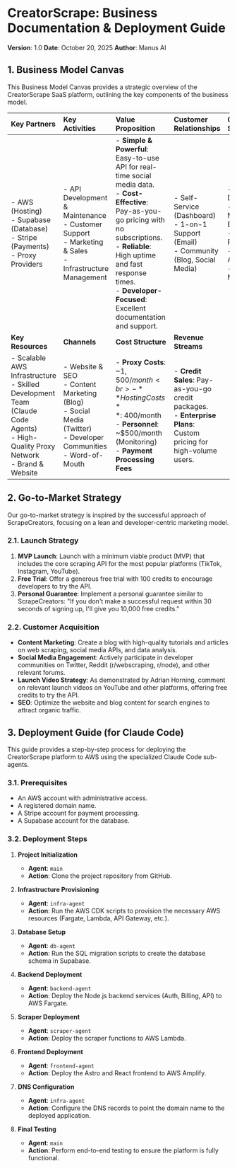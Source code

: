 



# CreatorScrape: Business Documentation & Deployment Guide

**Version**: 1.0
**Date**: October 20, 2025
**Author**: Manus AI

## 1. Business Model Canvas

This Business Model Canvas provides a strategic overview of the CreatorScrape SaaS platform, outlining the key components of the business model.

| Key Partners | Key Activities | Value Proposition | Customer Relationships | Customer Segments |
| :--- | :--- | :--- | :--- | :--- |
| - AWS (Hosting) <br> - Supabase (Database) <br> - Stripe (Payments) <br> - Proxy Providers | - API Development & Maintenance <br> - Customer Support <br> - Marketing & Sales <br> - Infrastructure Management | - **Simple & Powerful**: Easy-to-use API for real-time social media data. <br> - **Cost-Effective**: Pay-as-you-go pricing with no subscriptions. <br> - **Reliable**: High uptime and fast response times. <br> - **Developer-Focused**: Excellent documentation and support. | - Self-Service (Dashboard) <br> - 1-on-1 Support (Email) <br> - Community (Blog, Social Media) | - Developers <br> - Small & Medium Businesses <br> - Market Researchers <br> - Ad Agencies <br> - Influencer Marketers |
| **Key Resources** | **Channels** | **Cost Structure** | **Revenue Streams** |
| - Scalable AWS Infrastructure <br> - Skilled Development Team (Claude Code Agents) <br> - High-Quality Proxy Network <br> - Brand & Website | - Website & SEO <br> - Content Marketing (Blog) <br> - Social Media (Twitter) <br> - Developer Communities <br> - Word-of-Mouth | - **Proxy Costs**: ~$1,500/month <br> - **Hosting Costs**: ~$400/month <br> - **Personnel**: ~$500/month (Monitoring) <br> - **Payment Processing Fees** | - **Credit Sales**: Pay-as-you-go credit packages. <br> - **Enterprise Plans**: Custom pricing for high-volume users. |

## 2. Go-to-Market Strategy

Our go-to-market strategy is inspired by the successful approach of ScrapeCreators, focusing on a lean and developer-centric marketing model.

### 2.1. Launch Strategy

1.  **MVP Launch**: Launch with a minimum viable product (MVP) that includes the core scraping API for the most popular platforms (TikTok, Instagram, YouTube).
2.  **Free Trial**: Offer a generous free trial with 100 credits to encourage developers to try the API.
3.  **Personal Guarantee**: Implement a personal guarantee similar to ScrapeCreators: "If you don't make a successful request within 30 seconds of signing up, I'll give you 10,000 free credits."

### 2.2. Customer Acquisition

*   **Content Marketing**: Create a blog with high-quality tutorials and articles on web scraping, social media APIs, and data analysis.
*   **Social Media Engagement**: Actively participate in developer communities on Twitter, Reddit (r/webscraping, r/node), and other relevant forums.
*   **Launch Video Strategy**: As demonstrated by Adrian Horning, comment on relevant launch videos on YouTube and other platforms, offering free credits to try the API.
*   **SEO**: Optimize the website and blog content for search engines to attract organic traffic.

## 3. Deployment Guide (for Claude Code)

This guide provides a step-by-step process for deploying the CreatorScrape platform to AWS using the specialized Claude Code sub-agents.

### 3.1. Prerequisites

*   An AWS account with administrative access.
*   A registered domain name.
*   A Stripe account for payment processing.
*   A Supabase account for the database.

### 3.2. Deployment Steps

1.  **Project Initialization**
    *   **Agent**: `main`
    *   **Action**: Clone the project repository from GitHub.

2.  **Infrastructure Provisioning**
    *   **Agent**: `infra-agent`
    *   **Action**: Run the AWS CDK scripts to provision the necessary AWS resources (Fargate, Lambda, API Gateway, etc.).

3.  **Database Setup**
    *   **Agent**: `db-agent`
    *   **Action**: Run the SQL migration scripts to create the database schema in Supabase.

4.  **Backend Deployment**
    *   **Agent**: `backend-agent`
    *   **Action**: Deploy the Node.js backend services (Auth, Billing, API) to AWS Fargate.

5.  **Scraper Deployment**
    *   **Agent**: `scraper-agent`
    *   **Action**: Deploy the scraper functions to AWS Lambda.

6.  **Frontend Deployment**
    *   **Agent**: `frontend-agent`
    *   **Action**: Deploy the Astro and React frontend to AWS Amplify.

7.  **DNS Configuration**
    *   **Agent**: `infra-agent`
    *   **Action**: Configure the DNS records to point the domain name to the deployed application.

8.  **Final Testing**
    *   **Agent**: `main`
    *   **Action**: Perform end-to-end testing to ensure the platform is fully functional.

